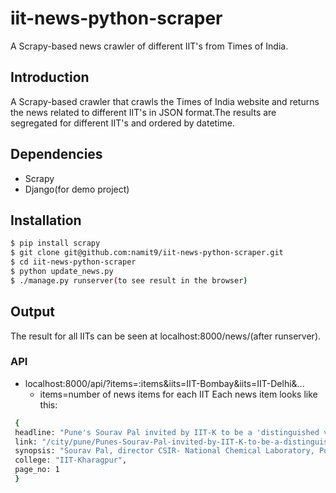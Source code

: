 # iit-news-python-scraper
A Scrapy-based news crawler of different IIT's from Times of India.

## Introduction
A Scrapy-based crawler that crawls the Times of India website and returns the news related to different IIT's in JSON format.The results are segregated for different IIT's and ordered by datetime.

## Dependencies
- Scrapy
- Django(for demo project)

## Installation
```sh
$ pip install scrapy
$ git clone git@github.com:namit9/iit-news-python-scraper.git
$ cd iit-news-python-scraper
$ python update_news.py
$ ./manage.py runserver(to see result in the browser)
```

## Output
The result for all IITs can be seen at localhost:8000/news/(after runserver).

### API
- localhost:8000/api/?items=:items&iits=IIT-Bombay&iits=IIT-Delhi&...
  - items=number of news items for each IIT
Each news item looks like this:
```sh
 {
 headline: "Pune's Sourav Pal invited by IIT-K to be a 'distinguished visiting professor'",
 link: "/city/pune/Punes-Sourav-Pal-invited-by-IIT-K-to-be-a-distinguished-visiting-professor/articleshow/46897750.cms",
 synopsis: "Sourav Pal, director CSIR- National Chemical Laboratory, Pune has been invited to be a ‘Distinguished  Visiting Professor’ at Indian Institute of Technology (IIT), Kharagpur for the period of five years.",
 college: "IIT-Kharagpur",
 page_no: 1
 }
```
